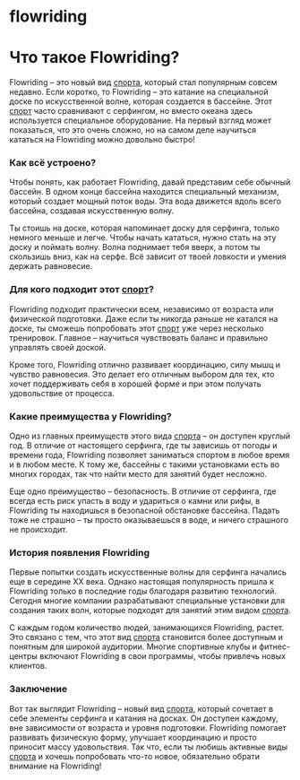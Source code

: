 # flowriding

# Что такое **Flowriding**?

Flowriding – это новый вид [спорта](./sport.md), который стал популярным совсем недавно. Если коротко, то Flowriding – это катание на специальной доске по искусственной волне, которая создается в бассейне. Этот [спорт](./sport.md) часто сравнивают с серфингом, но вместо океана здесь используется специальное оборудование. На первый взгляд может показаться, что это очень сложно, но на самом деле научиться кататься на Flowriding можно довольно быстро!

### Как всё устроено?

Чтобы понять, как работает Flowriding, давай представим себе обычный бассейн. В одном конце бассейна находится специальный механизм, который создает мощный поток воды. Эта вода движется вдоль всего бассейна, создавая искусственную волну.

Ты стоишь на доске, которая напоминает доску для серфинга, только немного меньше и легче. Чтобы начать кататься, нужно стать на эту доску и поймать волну. Волна поднимает тебя вверх, а потом ты скользишь вниз, как на серфе. Всё зависит от твоей ловкости и умения держать равновесие.

### Для кого подходит этот [спорт](./sport.md)?

Flowriding подходит практически всем, независимо от возраста или физической подготовки. Даже если ты никогда раньше не катался на доске, ты сможешь попробовать этот [спорт](./sport.md) уже через несколько тренировок. Главное – научиться чувствовать баланс и правильно управлять своей доской.

Кроме того, Flowriding отлично развивает координацию, силу мышц и чувство равновесия. Это делает его отличным выбором для тех, кто хочет поддерживать себя в хорошей форме и при этом получать удовольствие от процесса.

### Какие преимущества у Flowriding?

Одно из главных преимуществ этого вида [спорта](./sport.md) – он доступен круглый год. В отличие от настоящего серфинга, где ты зависишь от погоды и времени года, Flowriding позволяет заниматься спортом в любое время и в любом месте. К тому же, бассейны с такими установками есть во многих городах, так что найти место для занятий будет несложно.

Еще одно преимущество – безопасность. В отличие от серфинга, где всегда есть риск упасть в воду и удариться о камни или рифы, в Flowriding ты находишься в безопасной обстановке бассейна. Падать тоже не страшно – ты просто оказываешься в воде, и ничего страшного не происходит.

### История появления Flowriding

Первые попытки создать искусственные волны для серфинга начались еще в середине XX века. Однако настоящая популярность пришла к Flowriding только в последние годы благодаря развитию технологий. Сегодня многие компании разрабатывают специальные установки для создания таких волн, которые подходят для занятий этим видом [спорта](./sport.md).

С каждым годом количество людей, занимающихся Flowriding, растет. Это связано с тем, что этот вид [спорта](./sport.md) становится более доступным и понятным для широкой аудитории. Многие спортивные клубы и фитнес-центры включают Flowriding в свои программы, чтобы привлечь новых клиентов.

### Заключение

Вот так выглядит Flowriding – новый вид [спорта](./sport.md), который сочетает в себе элементы серфинга и катания на досках. Он доступен каждому, вне зависимости от возраста и уровня подготовки. Flowriding помогает развивать физическую форму, улучшает координацию и просто приносит массу удовольствия. Так что, если ты любишь активные виды [спорта](./sport.md) и хочешь попробовать что-то новое, обязательно обрати внимание на Flowriding!